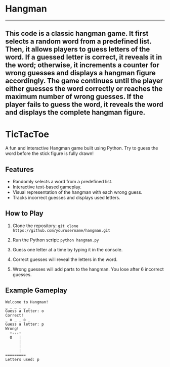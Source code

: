 # Hangman
------------------------------------------------------------------------------------------------------
This code is a classic hangman game. It first selects a random word from a predefined list. Then, it allows players to guess letters of the word. If a guessed letter is correct, it reveals it in the word; otherwise, it increments a counter for wrong guesses and displays a hangman figure accordingly. The game continues until the player either guesses the word correctly or reaches the maximum number of wrong guesses. If the player fails to guess the word, it reveals the word and displays the complete hangman figure.
------------------------------------------------------------------------------------------------------
# TicTacToe

A fun and interactive Hangman game built using Python. Try to guess the word before the stick figure is fully drawn!

## Features

- Randomly selects a word from a predefined list.
- Interactive text-based gameplay.
- Visual representation of the hangman with each wrong guess.
- Tracks incorrect guesses and displays used letters.

## How to Play

1. Clone the repository:
`git clone https://github.com/yourusername/hangman.git`

2. Run the Python script:
`python hangman.py`

3. Guess one letter at a time by typing it in the console.
4. Correct guesses will reveal the letters in the word.
5. Wrong guesses will add parts to the hangman. You lose after 6 incorrect guesses.
   
## Example Gameplay
```
Welcome to Hangman!
_ _ _ _ _ _ 
Guess a letter: o
Correct!
_ o _ _ o _ 
Guess a letter: p
Wrong!
  +---+
  O   |
      |
      |
      |
=========
Letters used: p
```

